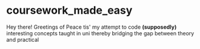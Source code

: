 # coursework_made_easy

Hey there! Greetings of Peace
tis' my attempt to code **(supposedly)** interesting concepts taught in uni
thereby bridging the gap between theory and practical
